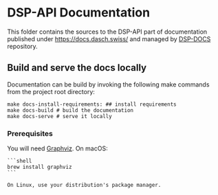 # DSP-API Documentation

This folder contains the sources to the DSP-API part of documentation published
under <https://docs.dasch.swiss/> and managed by
[DSP-DOCS](https://github.com/dasch-swiss/dsp-docs) repository.

## Build and serve the docs locally

Documentation can be build by invoking the following make commands from 
the project root directory:

```shell
make docs-install-requirements: ## install requirements
make docs-build # build the documentation
make docs-serve # serve it locally
```

### Prerequisites

You will need [Graphviz](http://www.graphviz.org/). On macOS:

    ```shell
    brew install graphviz
    ```
  
    On Linux, use your distribution's package manager.
